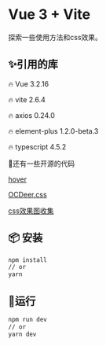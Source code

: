 # Vue 3 + Vite

探索一些使用方法和css效果。

## ✨引用的库

🔥 Vue 3.2.16

🔥 vite 2.6.4

🔥 axios 0.24.0

🔥 element-plus 1.2.0-beta.3

🔥 typescript 4.5.2

👏还有一些开源的代码

[hover](https://gitee.com/mirrors/hover)

[OCDeer.css](https://gitee.com/mtnlmm/ocdeer)

[css效果图收集](https://gitee.com/qm1989/css_effect_map_collection)

##  📦 安装

```bash
npm install
// or
yarn
```

## 💨运行

```bash
npm run dev
// or
yarn dev
```

